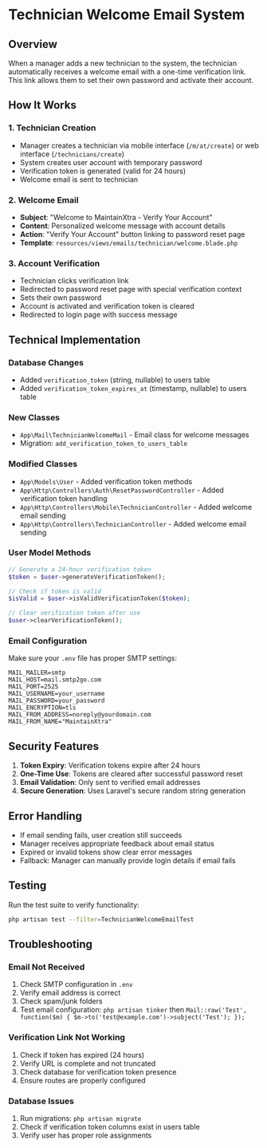 # Technician Welcome Email System

## Overview

When a manager adds a new technician to the system, the technician automatically receives a welcome email with a one-time verification link. This link allows them to set their own password and activate their account.

## How It Works

### 1. Technician Creation
- Manager creates a technician via mobile interface (`/m/at/create`) or web interface (`/technicians/create`)
- System creates user account with temporary password
- Verification token is generated (valid for 24 hours)
- Welcome email is sent to technician

### 2. Welcome Email
- **Subject**: "Welcome to MaintainXtra - Verify Your Account"
- **Content**: Personalized welcome message with account details
- **Action**: "Verify Your Account" button linking to password reset page
- **Template**: `resources/views/emails/technician/welcome.blade.php`

### 3. Account Verification
- Technician clicks verification link
- Redirected to password reset page with special verification context
- Sets their own password
- Account is activated and verification token is cleared
- Redirected to login page with success message

## Technical Implementation

### Database Changes
- Added `verification_token` (string, nullable) to users table
- Added `verification_token_expires_at` (timestamp, nullable) to users table

### New Classes
- `App\Mail\TechnicianWelcomeMail` - Email class for welcome messages
- Migration: `add_verification_token_to_users_table`

### Modified Classes
- `App\Models\User` - Added verification token methods
- `App\Http\Controllers\Auth\ResetPasswordController` - Added verification token handling
- `App\Http\Controllers\Mobile\TechnicianController` - Added welcome email sending
- `App\Http\Controllers\TechnicianController` - Added welcome email sending

### User Model Methods
```php
// Generate a 24-hour verification token
$token = $user->generateVerificationToken();

// Check if token is valid
$isValid = $user->isValidVerificationToken($token);

// Clear verification token after use
$user->clearVerificationToken();
```

### Email Configuration
Make sure your `.env` file has proper SMTP settings:
```env
MAIL_MAILER=smtp
MAIL_HOST=mail.smtp2go.com
MAIL_PORT=2525
MAIL_USERNAME=your_username
MAIL_PASSWORD=your_password
MAIL_ENCRYPTION=tls
MAIL_FROM_ADDRESS=noreply@yourdomain.com
MAIL_FROM_NAME="MaintainXtra"
```

## Security Features

1. **Token Expiry**: Verification tokens expire after 24 hours
2. **One-Time Use**: Tokens are cleared after successful password reset
3. **Email Validation**: Only sent to verified email addresses
4. **Secure Generation**: Uses Laravel's secure random string generation

## Error Handling

- If email sending fails, user creation still succeeds
- Manager receives appropriate feedback about email status
- Expired or invalid tokens show clear error messages
- Fallback: Manager can manually provide login details if email fails

## Testing

Run the test suite to verify functionality:
```bash
php artisan test --filter=TechnicianWelcomeEmailTest
```

## Troubleshooting

### Email Not Received
1. Check SMTP configuration in `.env`
2. Verify email address is correct
3. Check spam/junk folders
4. Test email configuration: `php artisan tinker` then `Mail::raw('Test', function($m) { $m->to('test@example.com')->subject('Test'); });`

### Verification Link Not Working
1. Check if token has expired (24 hours)
2. Verify URL is complete and not truncated
3. Check database for verification token presence
4. Ensure routes are properly configured

### Database Issues
1. Run migrations: `php artisan migrate`
2. Check if verification token columns exist in users table
3. Verify user has proper role assignments 